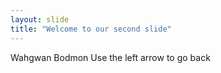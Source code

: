 ```yaml
---
layout: slide
title: "Welcome to our second slide"
---
```

Wahgwan Bodmon
Use the left arrow to go back

